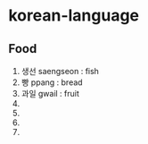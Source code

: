# korean-language

## Food
1. 생선 saengseon : fish
2. 빵 ppang : bread
3. 과일 gwail : fruit
4.
5.
6.
7.
